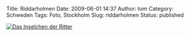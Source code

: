 Title: Riddarholmen
Date: 2009-06-01 14:37
Author: tom
Category: Schweden
Tags: Foto, Stockholm
Slug: riddarholmen
Status: published

[![Das Inselchen der
Ritter](/pic/riddarholmvatten_s.jpg "Das Inselchen der Ritter")](/pic/riddarholmvatten_l.jpg)

